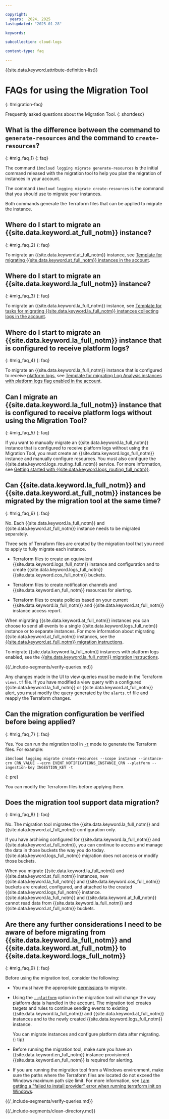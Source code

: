 ```yaml
---

copyright:
  years:  2024, 2025
lastupdated: "2025-01-28"

keywords:

subcollection: cloud-logs

content-type: faq

---
```


{{site.data.keyword.attribute-definition-list}}

# FAQs for using the Migration Tool
{: #migration-faq}

Frequently asked questions about the Migration Tool.
{: shortdesc}

## What is the difference between the command to `generate-resources` and the command to `create-resources`?
{: #mig_faq_1}
{: faq}

The command `ibmcloud logging migrate generate-resources` is the initial command released with the migration tool to help you plan the migration of instances in your account.

The command `ibmcloud logging migrate create-resources` is the command that you should use to migrate your instances.

Both commands generate the Terraform files that can be applied to migrate the instance.

## Where do I start to migrate an {{site.data.keyword.at_full_notm}} instance?
{: #mig_faq_2}
{: faq}

To migrate an {{site.data.keyword.at_full_notm}} instance, see [Template for migrating {{site.data.keyword.at_full_notm}} instances in the account](/docs/cloud-logs?topic=cloud-logs-template-migration-at).

## Where do I start to migrate an {{site.data.keyword.la_full_notm}} instance?
{: #mig_faq_3}
{: faq}

To migrate an {{site.data.keyword.la_full_notm}} instance, see [Template for tasks for migrating {{site.data.keyword.la_full_notm}} instances collecting logs in the account](/docs/cloud-logs?topic=cloud-logs-template-migration-logs).

## Where do I start to migrate an {{site.data.keyword.la_full_notm}} instance that is configured to receive platform logs?
{: #mig_faq_4}
{: faq}

To migrate an {{site.data.keyword.la_full_notm}} instance that is configured to receive [platform logs](/docs/log-analysis?topic=log-analysis-config_svc_logs&interface=ui), see [Template for migrating Log Analysis instances with platform logs flag enabled in the account](/docs/cloud-logs?topic=cloud-logs-template-migration-la).


## Can I migrate an {{site.data.keyword.la_full_notm}} instance that is configured to receive platform logs without using the Migration Tool?
{: #mig_faq_5}
{: faq}

If you want to manually migrate an {{site.data.keyword.la_full_notm}} instance that is configured to receive platform logs without using the Migration Tool, you must create an {{site.data.keyword.logs_full_notm}} instance and manually configure resources. You must also configure the {{site.data.keyword.logs_routing_full_notm}} service. For more information, see [Getting started with {{site.data.keyword.logs_routing_full_notm}}](/docs/logs-router?topic=logs-router-getting-started).

## Can {{site.data.keyword.la_full_notm}} and {{site.data.keyword.at_full_notm}} instances be migrated by the migration tool at the same time?
{: #mig_faq_6}
{: faq}

No. Each {{site.data.keyword.la_full_notm}} and {{site.data.keyword.at_full_notm}} instance needs to be migrated separately.

Three sets of Terraform files are created by the migration tool that you need to apply to fully migrate each instance.

* Terraform files to create an equivalent {{site.data.keyword.logs_full_notm}} instance and configuration and to create {{site.data.keyword.logs_full_notm}} {{site.data.keyword.cos_full_notm}} buckets.

* Terraform files to create notification channels and {{site.data.keyword.en_full_notm}} resources for alerting.

* Terraform files to create policies based on your current {{site.data.keyword.la_full_notm}} and {{site.data.keyword.at_full_notm}} instance access report.

When migrating {{site.data.keyword.at_full_notm}} instances you can choose to send all events to a single {{site.data.keyword.logs_full_notm}} instance or to separate instances. For more information about migrating {{site.data.keyword.at_full_notm}} instances, see the [{{site.data.keyword.at_full_notm}} migration instructions](/docs/cloud-logs?topic=cloud-logs-migration-tutorial-at-option2).

To migrate {{site.data.keyword.la_full_notm}} instances with platform logs enabled, see the [{{site.data.keyword.la_full_notm}} migration instructions](/docs/cloud-logs?topic=cloud-logs-migration-tutorial-la-plat).


{{/_include-segments/verify-queries.md}}

Any changes made in the UI to view queries must be made in the Terraform `views.tf` file. If you have modified a view query with a configured {{site.data.keyword.la_full_notm}} or {{site.data.keyword.at_full_notm}} alert, you must modify the query generated by the `alerts.tf` file and reapply the Terraform changes.

## Can the migration configuration be verified before being applied?
{: #mig_faq_7}
{: faq}

Yes. You can run the migration tool in [`-t`](/docs/cloud-logs?topic=cloud-logs-migration_cli) mode to generate the Terraform files.  For example:

```text
ibmcloud logging migrate create-resources --scope instance --instance-crn CRN_VALUE --ecrn EVENT_NOTIFICATIONS_INSTANCE_CRN --platform --ingestion-key INGESTION_KEY -t
```
{: pre}

You can modify the Terraform files before applying them.

## Does the migration tool support data migration?
{: #mig_faq_8}
{: faq}

No. The migration tool migrates the {{site.data.keyword.la_full_notm}} and {{site.data.keyword.at_full_notm}} configuration only.

If you have archiving configured for {{site.data.keyword.la_full_notm}} and {{site.data.keyword.at_full_notm}}, you can continue to access and manage the data in those buckets the way you do today. {{site.data.keyword.logs_full_notm}} migration does not access or modify those buckets.

When you migrate {{site.data.keyword.la_full_notm}} and {{site.data.keyword.at_full_notm}} instances, new {{site.data.keyword.la_full_notm}} and {{site.data.keyword.cos_full_notm}} buckets are created, configured, and attached to the created {{site.data.keyword.logs_full_notm}} instance. {{site.data.keyword.la_full_notm}} and {{site.data.keyword.at_full_notm}} cannot read data from {{site.data.keyword.la_full_notm}} and {{site.data.keyword.at_full_notm}} buckets.

## Are there any further considerations I need to be aware of before migrating from {{site.data.keyword.la_full_notm}} and {{site.data.keyword.at_full_notm}} to {{site.data.keyword.logs_full_notm}}
{: #mig_faq_9}
{: faq}

Before using the migration tool, consider the following:

* You must have the appropriate [permissions](/docs/cloud-logs?topic=cloud-logs-migration-permissions) to migrate.

* Using the [`--platform`](/docs/cloud-logs?topic=cloud-logs-migration_cli) option in the migration tool will change the way platform data is handled in the account. The migration tool creates targets and rules to continue sending events to existing {{site.data.keyword.la_full_notm}} and {{site.data.keyword.at_full_notm}} instances and to the newly created {{site.data.keyword.logs_full_notm}} instance.

   You can migrate instances and configure platform data after migrating.
   {: tip}

* Before running the migration tool, make sure you have an {{site.data.keyword.en_full_notm}} instance provisioned. {{site.data.keyword.en_full_notm}} is required for alerting.

* If you are running the migration tool from a Windows environment, make sure the paths where the Terraform files are located do not exceed the Windows maximum path size limit. For more information, see [I am getting a "failed to install provider" error when running terraform init on Windows](/docs/cloud-logs?topic=cloud-logs-ts-mig-tf-path-length).


{{/_include-segments/verify-queries.md}}


{{/_include-segments/clean-directory.md}}
